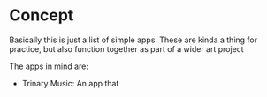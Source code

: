 # Concept

Basically this is just a list of simple apps. These are kinda a thing for practice, but also function together as part of a wider art project

The apps in mind are:
- Trinary Music: An app that 